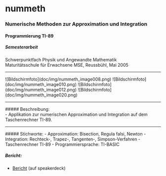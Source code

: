 
# nummeth

### Numerische Methoden zur Approximation und Integration
#### Programmierung TI-89

##### Semesterarbeit

Schwerpunktfach Physik und Angewandte Mathematik<br>
Maturitätsschule für Erwachsene MSE, Reussbühl, Mai 2005
<hr>
![Bildschirmfoto](doc/img/nummeth_image008.png)
![Bildschirmfoto](doc/img/nummeth_image010.png)
![Bildschirmfoto](doc/img/nummeth_image012.png)
![Bildschirmfoto](doc/img/nummeth_image020.png)
<hr>
##### Beschreibung:<br>
- Applikation zur numerischen Approximation und Integration auf dem Taschenrechner TI-89.

<hr>
##### Stichworte:
- Approximation: Bisection, Regula falsi, Newton
- Integration: Rechteck-, Trapez-, Tangenten-, Simpson-Verfahren
- Taschenrechner TI-89
- Programmiersprache: TI-BASIC

##### Bericht:
- <a target="_blank" href="https://speakerdeck.com/brugr9/numerische-methoden-approximation-und-integration-bericht">Bericht</a> (auf speakerdeck)
